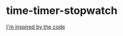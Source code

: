 # time-timer-stopwatch
[I'm inspired by the code](https://gist.github.com/m5wdev/c10429705a14771511a64227cf7d7335)
